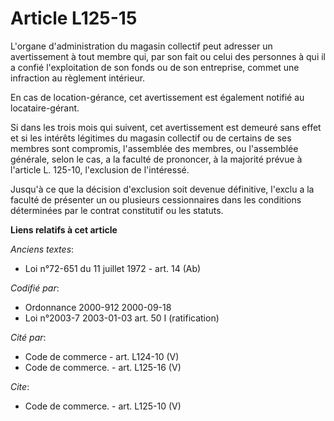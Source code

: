 # Article L125-15

L'organe d'administration du magasin collectif peut adresser un avertissement à tout membre qui, par son fait ou celui des
personnes à qui il a confié l'exploitation de son fonds ou de son entreprise, commet une infraction au règlement intérieur. 

En cas de location-gérance, cet avertissement est également notifié au locataire-gérant. 

Si dans les trois mois qui suivent, cet avertissement est demeuré sans effet et si les intérêts légitimes du magasin
collectif ou de certains de ses membres sont compromis, l'assemblée des membres, ou l'assemblée générale, selon le cas, a la
faculté de prononcer, à la majorité prévue à l'article L. 125-10, l'exclusion de l'intéressé. 

Jusqu'à ce que la décision d'exclusion soit devenue définitive, l'exclu a la faculté de présenter un ou plusieurs
cessionnaires dans les conditions déterminées par le contrat constitutif ou les statuts.

**Liens relatifs à cet article**

_Anciens textes_:

  - Loi n°72-651 du 11 juillet 1972 - art. 14 (Ab)

_Codifié par_:

  - Ordonnance 2000-912 2000-09-18
  - Loi n°2003-7 2003-01-03 art. 50 I (ratification)

_Cité par_:

  - Code de commerce - art. L124-10 (V)
  - Code de commerce. - art. L125-16 (V)

_Cite_:

  - Code de commerce. - art. L125-10 (V)
